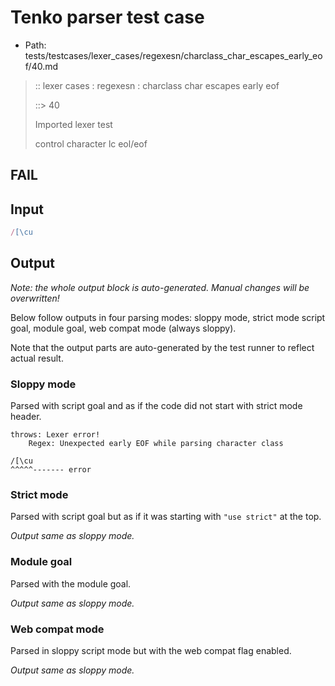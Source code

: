 # Tenko parser test case

- Path: tests/testcases/lexer_cases/regexesn/charclass_char_escapes_early_eof/40.md

> :: lexer cases : regexesn : charclass char escapes early eof
>
> ::> 40
>
> Imported lexer test
>
> control character lc eol/eof

## FAIL

## Input

`````js
/[\cu
`````

## Output

_Note: the whole output block is auto-generated. Manual changes will be overwritten!_

Below follow outputs in four parsing modes: sloppy mode, strict mode script goal, module goal, web compat mode (always sloppy).

Note that the output parts are auto-generated by the test runner to reflect actual result.

### Sloppy mode

Parsed with script goal and as if the code did not start with strict mode header.

`````
throws: Lexer error!
    Regex: Unexpected early EOF while parsing character class

/[\cu
^^^^^------- error
`````

### Strict mode

Parsed with script goal but as if it was starting with `"use strict"` at the top.

_Output same as sloppy mode._

### Module goal

Parsed with the module goal.

_Output same as sloppy mode._

### Web compat mode

Parsed in sloppy script mode but with the web compat flag enabled.

_Output same as sloppy mode._
